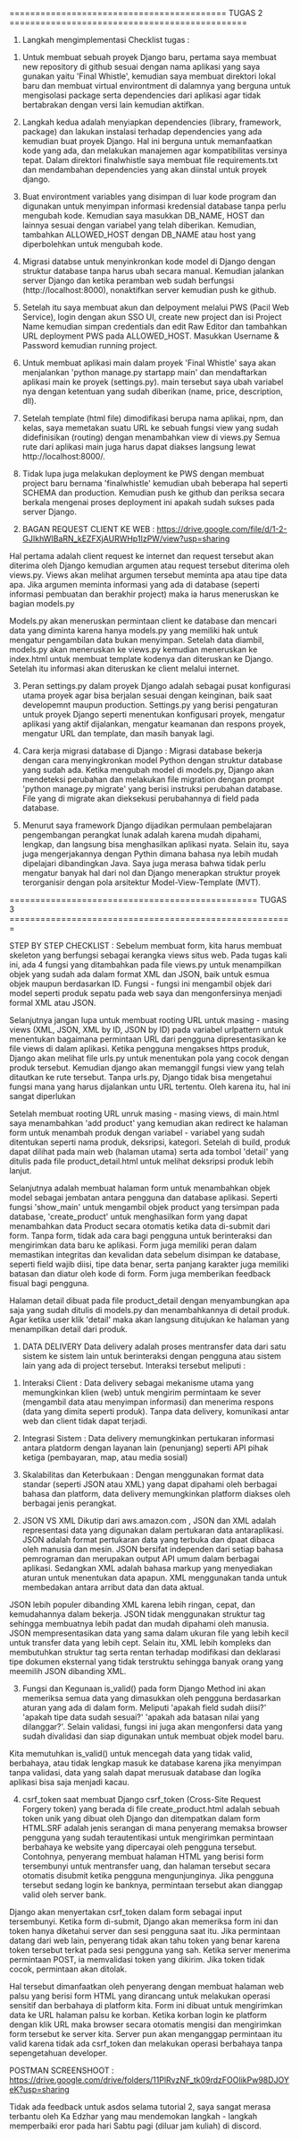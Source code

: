 ========================================== TUGAS 2 ==============================================
1. Langkah mengimplementasi Checklist tugas : 
1) Untuk membuat sebuah proyek Django baru, pertama saya membuat new repository di github sesuai dengan nama aplikasi yang saya gunakan yaitu 'Final Whistle', kemudian saya membuat direktori lokal baru dan membuat virtual environtment di dalamnya yang berguna untuk mengisolasi package serta dependencies dari aplikasi agar tidak bertabrakan dengan versi lain kemudian aktifkan.

2) Langkah kedua adalah menyiapkan dependencies (library, framework, package) dan lakukan instalasi terhadap dependencies yang ada kemudian buat proyek Django. Hal ini berguna untuk memanfaatkan kode yang ada, dan melakukan manajemen agar kompatibilitas versinya tepat. Dalam direktori finalwhistle saya membuat file requirements.txt dan mendambahan dependencies yang akan diinstal untuk proyek django.

3) Buat environtment variables yang disimpan di luar kode program dan digunakan untuk menyimpan informasi kredensial database tanpa perlu mengubah kode. Kemudian saya masukkan DB_NAME, HOST dan lainnya sesuai dengan variabel yang telah diberikan. Kemudian, tambahkan ALLOWED_HOST dengan DB_NAME atau host yang diperbolehkan untuk mengubah kode.

4) Migrasi databse untuk menyinkronkan kode model di Django dengan struktur database tanpa harus ubah secara manual. Kemudian jalankan server Django dan ketika peramban web sudah berfungsi (http://localhost:8000), nonaktifkan server kemudian push ke github.

5) Setelah itu saya membuat akun dan delpoyment melalui PWS (Pacil Web Service), login dengan akun SSO UI, create new project dan isi Project Name kemudian simpan credentials dan edit Raw Editor  dan tambahkan URL deployment PWS pada ALLOWED_HOST. Masukkan Username & Password kemudian running project.

6) Untuk membuat aplikasi main dalam proyek 'Final Whistle' saya akan menjalankan 'python manage.py startapp main' dan mendaftarkan aplikasi main ke proyek (settings.py). main tersebut saya ubah variabel nya dengan ketentuan yang sudah diberikan (name, price, description, dll).

7) Setelah template (html file) dimodifikasi berupa nama aplikai, npm, dan kelas, saya memetakan suatu URL ke sebuah fungsi view yang sudah didefinisikan (routing) dengan menambahkan view di views.py Semua rute dari aplikasi main juga harus dapat diakses langsung lewat http://localhost:8000/.

8) Tidak lupa juga melakukan deployment ke PWS dengan membuat project baru bernama 'finalwhistle' kemudian ubah beberapa hal seperti SCHEMA dan production. Kemudian push ke github dan periksa secara berkala mengenai proses deployment ini apakah sudah sukses pada server Django.


2. BAGAN REQUEST CLIENT KE WEB : 
https://drive.google.com/file/d/1-2-GJIkhWIBaRN_kEZFXjAURWHp1IzPW/view?usp=sharing

Hal pertama adalah client request ke internet dan request tersebut akan diterima oleh Django kemudian argumen atau request tersebut diterima oleh views.py. Views akan melihat argumen tersebut meminta apa atau tipe data apa. Jika argumen meminta informasi yang ada di database (seperti informasi pembuatan dan berakhir project) maka ia harus meneruskan ke bagian models.py

Models.py akan meneruskan permintaan client ke database dan mencari data yang diminta karena hanya models.py yang memiliki hak untuk mengatur pengambilan data bukan menyimpan. Setelah data diambil, models.py akan meneruskan ke views.py kemudian meneruskan ke index.html untuk membuat template kodenya dan diteruskan ke Django. Setelah itu informasi akan diteruskan ke client melalui internet.

3. Peran settings.py dalam proyek Django adalah sebagai pusat konfigurasi utama proyek agar bisa berjalan sesuai dengan keinginan, baik saat developemnt maupun production. Settings.py yang berisi pengaturan untuk proyek Django seperti menentukan konfigusari proyek, mengatur aplikasi yang aktif dijalankan, mengatur keamanan dan respons proyek, mengatur URL dan template, dan masih banyak lagi.

4. Cara kerja migrasi database di Django : 
Migrasi database bekerja dengan cara menyingkronkan model Python dengan struktur database yang sudah ada. Ketika mengubah model di models.py, Django akan mendeteksi perubahan dan melakukan file migration dengan prompt 'python manage.py migrate' yang berisi instruksi perubahan database. File yang di migrate akan dieksekusi perubahannya di field pada database.

5. Menurut saya framework Django dijadikan permulaan pembelajaran pengembangan perangkat lunak adalah karena mudah dipahami, lengkap, dan langsung bisa menghasilkan aplikasi nyata. Selain itu, saya juga mengerjakannya dengan Pythin dimana bahasa nya lebih mudah dipelajari dibandingkan Java. Saya juga merasa bahwa tidak perlu mengatur banyak hal dari nol dan Django menerapkan struktur proyek terorganisir dengan pola arsitektur Model-View-Template (MVT).

================================================ TUGAS 3 =======================================================

STEP BY STEP CHECKLIST : 
Sebelum membuat form, kita harus membuat skeleton yang berfungsi sebagai kerangka views situs web. Pada tugas kali ini, ada 4 fungsi yang ditambahkan pada file views.py untuk menampilkan objek yang sudah ada dalam format XML dan JSON, baik untuk esmua objek maupun berdasarkan ID. Fungsi - fungsi ini mengambil objek dari model seperti produk sepatu pada web saya dan mengonfersinya menjadi formal XML atau JSON.

Selanjutnya jangan lupa untuk membuat rooting URL untuk masing - masing views (XML, JSON, XML by ID, JSON by ID) pada variabel urlpattern untuk menentukan bagaimana permintaan URL dari pengguna dipresentasikan ke file views di dalam aplikasi. Ketika pengguna mengakses https produk, Django akan melihat file urls.py untuk menentukan pola yang cocok dengan produk tersebut. Kemudian django akan memanggil fungsi view yang telah ditautkan ke rute tersebut. Tanpa urls.py, Django tidak bisa mengetahui fungsi mana yang harus dijalankan untu URL tertentu. Oleh karena itu, hal ini sangat diperlukan

Setelah membuat rooting URL unruk masing - masing views, di main.html saya menambahkan 'add product' yang kemudian akan redirect ke halaman form untuk menambah produk dengan variabel - variabel yang sudah ditentukan seperti nama produk, deksripsi, kategori. Setelah di build, produk dapat dilihat pada main web (halaman utama) serta ada tombol 'detail' yang ditulis pada file product_detail.html untuk melihat deksripsi produk lebih lanjut. 

Selanjutnya adalah membuat halaman form untuk menambahkan objek model sebagai jembatan antara pengguna dan database aplikasi. Seperti fungsi 'show_main' untuk mengambil objek product yang tersimpan pada database, 'create_product' untuk menghasilkan form yang dapat menambahkan data Product secara otomatis ketika data di-submit dari form. Tanpa form, tidak ada cara bagi pengguna untuk berinteraksi dan mengirimkan data baru ke aplikasi. Form juga memiliki peran dalam memastikan integritas dan kevalidan data sebelum disimpan ke database, seperti field wajib diisi, tipe data benar, serta panjang karakter juga memiliki batasan dan diatur oleh kode di form. Form juga memberikan feedback fisual bagi pengguna.

Halaman detail dibuat pada file product_detail dengan menyambungkan apa saja yang sudah ditulis di models.py dan menambahkannya di detail produk. Agar ketika user klik 'detail' maka akan langsung ditujukan ke halaman yang menampilkan detail dari produk.

1. DATA DELIVERY
Data delivery adalah proses mentransfer data dari satu sistem ke sistem lain untuk berinteraksi dengan pengguna atau sistem lain yang ada di project tersebut. Interaksi tersebut meliputi : 

1) Interaksi Client : Data delivery sebagai mekanisme utama yang memungkinkan klien (web) untuk mengirim permintaam ke sever (mengambil data atau menyimpan informasi) dan menerima respons (data yang dimita seperti produk). Tanpa data delivery, komunikasi antar web dan client tidak dapat terjadi. 

2) Integrasi Sistem : Data delivery memungkinkan pertukaran informasi antara platdorm dengan layanan lain (penunjang) seperti API pihak ketiga (pembayaran, map, atau media sosial)

3) Skalabilitas dan Keterbukaan : Dengan menggunakan format data standar (seperti JSON atau XML) yang dapat dipahami oleh berbagai bahasa dan platform, data delivery memungkinkan platform diakses oleh berbagai jenis perangkat.

2. JSON VS XML
Dikutip dari aws.amazon.com , JSON dan XML adalah representasi data yang digunakan dalam pertukaran data antaraplikasi. JSON adalah format pertukaran data yang terbuka dan dpaat dibaca oleh manusia dan mesin. JSON bersifat independen dari setiap bahasa pemrograman dan merupakan output API umum dalam berbagai aplikasi. Sedangkan XML adalah bahasa markup yang menyediakan aturan untuk menentukan data apapun. XML menggunakan tanda untuk membedakan antara arribut data dan data aktual.

JSON lebih populer dibanding XML karena lebih ringan, cepat, dan kemudahannya dalam bekerja. JSON tidak menggunakan struktur tag sehingga membuatnya lebih padat dan mudah dipahami oleh manusia. JSON mempresentasikan data yang sama dalam ukuran file yang lebih kecil untuk transfer data yang lebih cept. Selain itu, XML lebih kompleks dan membutuhkan struktur tag serta rentan terhadap modifikasi dan deklarasi tipe dokumen eksternal yang tidak terstruktu sehingga banyak orang yang meemilih JSON dibanding XML.

3. Fungsi dan Kegunaan is_valid() pada form Django
Method ini akan memeriksa semua data yang dimasukkan oleh pengguna berdasarkan aturan yang ada di dalam form. Meliputi 'apakah field sudah diisi?' 'apakah tipe data sudah sesuai?' 'apakah ada batasan nilai yang dilanggar?'. Selain validasi, fungsi ini juga akan mengonfersi data yang sudah divalidasi dan siap digunakan untuk membuat objek model baru. 

Kita memutuhkan is_valid() untuk mencegah data yang tidak valid, berbahaya, atau tidak lengkap masuk ke database karena jika menyimpan tanpa validasi, data yang salah dapat merusuak database dan logika aplikasi bisa saja menjadi kacau.

4. csrf_token saat membuat Django
csrf_token (Cross-Site Request Forgery token) yang berada di file create_product.html adalah sebuah token unik yang dibuat oleh Django dan ditempatkan dalam form HTML.SRF adalah jenis serangan di mana penyerang memaksa browser pengguna yang sudah terautentikasi untuk mengirimkan permintaan berbahaya ke website yang dipercayai oleh pengguna tersebut. Contohnya, penyerang membuat halaman HTML yang berisi form tersembunyi untuk mentransfer uang, dan halaman tersebut secara otomatis disubmit ketika pengguna mengunjunginya. Jika pengguna tersebut sedang login ke banknya, permintaan tersebut akan dianggap valid oleh server bank.

Django akan menyertakan csrf_token dalam form sebagai input tersembunyi. Ketika form di-submit, Django akan memeriksa form ini dan token hanya diketahui server dan sesi pengguna saat itu. Jika permintaan datang dari web lain, penyerang tidak akan tahu token yang benar karena token tersebut terkat pada sesi pengguna yang sah. Ketika server menerima permintaan POST, ia memvalidasi token yang dikirim. Jika token tidak cocok, permintaan akan ditolak.

Hal tersebut dimanfaatkan oleh penyerang dengan membuat halaman web palsu yang berisi form HTML yang dirancang untuk melakukan operasi sensitif dan berbahaya di platform kita. Form ini dibuat untuk mengirimkan data ke URL halaman palsu ke korban. Ketika korban login ke platform dengan klik URL maka browser secara otomatis mengisi dan mengirimkan form tersebut ke server kita. Server pun akan menganggap permintaan itu valid karena tidak ada csrf_token dan melakukan operasi berbahaya tanpa sepengetahuan developer.

POSTMAN SCREENSHOOT : https://drive.google.com/drive/folders/11PlRvzNF_tk09rdzFOOIikPw98DJOYeK?usp=sharing


Tidak ada feedback untuk asdos selama tutorial 2, saya sangat merasa terbantu oleh Ka Edzhar yang mau mendemokan langkah - langkah memperbaiki eror pada hari Sabtu pagi (diluar jam kuliah) di discord.
